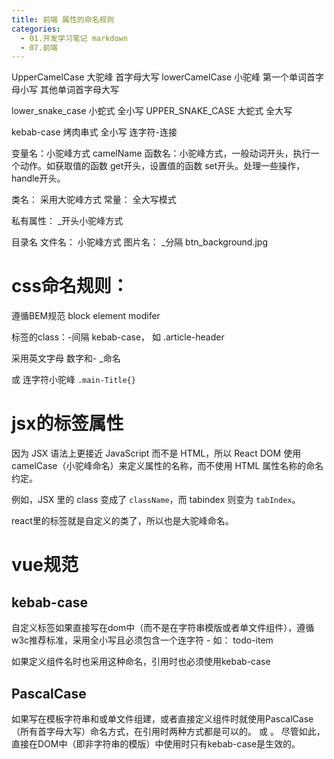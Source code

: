 ```yaml
---
title: 前端 属性的命名规则
categories:
  - 01.开发学习笔记 markdown
  - 07.前端
---
```


UpperCamelCase 大驼峰 首字母大写
lowerCamelCase 小驼峰 第一个单词首字母小写 其他单词首字母大写

lower_snake_case 小蛇式 全小写
UPPER_SNAKE_CASE 大蛇式 全大写

kebab-case 烤肉串式 全小写 连字符-连接

变量名：小驼峰方式 camelName
函数名：小驼峰方式，一般动词开头，执行一个动作。如获取值的函数 get开头，设置值的函数 set开头。处理一些操作，handle开头。

类名： 采用大驼峰方式
常量： 全大写模式

私有属性： _开头小驼峰方式

目录名 文件名： 小驼峰方式
图片名： _分隔  btn_background.jpg


# css命名规则：
遵循BEM规范 block element modifer

标签的class：-间隔 kebab-case， 如 .article-header

采用英文字母 数字和- _命名

或 连字符小驼峰
`.main-Title{}`

# jsx的标签属性
因为 JSX 语法上更接近 JavaScript 而不是 HTML，所以 React DOM 使用 camelCase（小驼峰命名）来定义属性的名称，而不使用 HTML 属性名称的命名约定。

例如，JSX 里的 class 变成了 `className`，而 tabindex 则变为 `tabIndex`。

react里的标签就是自定义的类了，所以也是大驼峰命名。

# vue规范

## kebab-case
自定义标签如果直接写在dom中（而不是在字符串模版或者单文件组件），遵循w3c推荐标准，采用全小写且必须包含一个连字符 -  如： todo-item

如果定义组件名时也采用这种命名，引用时也必须使用kebab-case

## PascalCase

如果写在模板字符串和或单文件组建，或者直接定义组件时就使用PascalCase（所有首字母大写）命名方式，在引用时两种方式都是可以的。<my-component> 或 <MyComponent>。
尽管如此，直接在DOM中（即非字符串的模版）中使用时只有kebab-case是生效的。